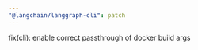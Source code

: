 ```yaml
---
"@langchain/langgraph-cli": patch
---
```


fix(cli): enable correct passthrough of docker build args
